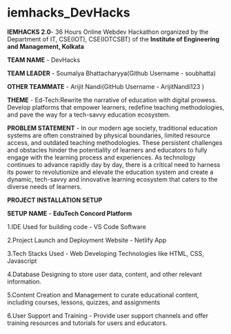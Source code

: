 # iemhacks_DevHacks

**IEMHACKS 2.0**- 36 Hours Online Webdev Hackathon organized by the Department of IT, CSE(IOT), CSE(IOTCSBT) of the **Institute of Engineering and Management, Kolkata**

**TEAM NAME** - DevHacks

**TEAM LEADER** - Soumalya Bhattacharyya(Github Username - soubhatta)

**OTHER TEAMMATE** - Arijit Nandi(GitHub Username - ArijitNandi123 )

**THEME** - Ed-Tech:Rewrite the narrative of education with digital prowess. Develop platforms that empower learners, redefine teaching methodologies, and pave the way for a tech-savvy education ecosystem.

**PROBLEM STATEMENT** - In our modern age society, traditional education systems are often constrained by physical boundaries, limited resource access, and outdated teaching methodologies. These persistent challenges and obstacles hinder the potentiality of learners and educators to fully engage with the learning process and experiences. As technology continues to advance rapidly day by day, there is a critical need to harness its power to revolutionize and elevate the education system and create a dynamic, tech-savvy and innovative learning ecosystem that caters to the diverse needs of learners.

**PROJECT INSTALLATION SETUP** 

**SETUP NAME** - **EduTech Concord Platform**

1.IDE Used for building code - VS Code Software

2.Project Launch and Deployment Website - Netlify App

3.Tech Stacks Used - Web Developing Technologies like HTML, CSS, Javascript

4.Database Designing to store user data, content, and other relevant information.

5.Content Creation and Management to curate educational content, including courses, lessons, quizzes, and assignments

6.User Support and Training - Provide user support channels and offer training resources and tutorials for users and educators.

